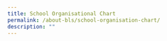 ```yaml
---
title: School Organisational Chart
permalink: /about-bls/school-organisation-chart/
description: ""
---
```

